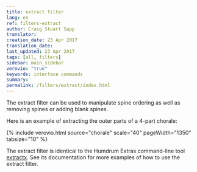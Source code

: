 ```yaml
---
title: extract filter
lang: en
ref: filters-extract
author: Craig Stuart Sapp
translator: 
creation_date: 23 Apr 2017
translation_date: 
last_updated: 23 Apr 2017
tags: [all, filters]
sidebar: main_sidebar
verovio: "true"
keywords: interface commands 
summary: 
permalink: /filters/extract/index.html
---
```


The extract filter can be used to manipulate spine ordering as well as removing
spines or adding blank spines.

Here is an example of extracting the outer parts of a 4-part chorale:

{% include verovio.html
	source="chorale"
	scale="40"
	pageWidth="1350"
	tabsize="10"
%}

<script type="application/json" id="chorale">
!!!filter: extract -s 1,4
**kern	**kern	**kern	**kern
*Ibass	*Itenor	*Ialto	*Isoprn
*clefF4	*clefGv2	*clefG2	*clefG2
*k[b-]	*k[b-]	*k[b-]	*k[b-]
*M3/4	*M3/4	*M3/4	*M3/4
4F	4A	4c	4f
=1	=1	=1	=1
4D	2A	2d	2f
4C	.	.	.
4BB-	4B-	4d	4f
=2	=2	=2	=2
4AA	2c	2e	2a
8BB-L	.	.	.
8AA	.	.	.
8GG	4B-	4e	4b-
8AAJ	.	.	.
=3	=3	=3	=3
8FFL	2A	2.f	2cc
8F	.	.	.
8E-	.	.	.
8D	.	.	.
8C	4B-	.	4dd
8BB-J	.	.	.
=4	=4	=4	=4
2.F;	2.A;	2.f;	2.cc;
=5	=5	=5	=5
4D	2A	4f	2f
4C	.	4e	.
4BB-	4B-	4d	4f
=6	=6	=6	=6
4F	4A	2c	2a
4E	4G	.	.
4D	4F	4d	4b-
=7	=7	=7	=7
4E	4G	4c	2cc
4C	4c	4e	.
4GG	4B	4g	4dd
=8	=8	=8	=8
2.C;	2.G;	2.e;	2.cc;
=9	=9	=9	=9
2F	2A	2f	2cc
[4B-	4B-	4f	4dd
=10	=10	=10	=10
4B-]	4c	4e	2cc
4A	4d	4f	.
[4G	4e	4g	4b-
=11	=11	=11	=11
4G]	4A	4c#	4.a
4F	4B	4d	.
.	.	.	8b-
4E	4c#	4e	8aL
.	.	.	8gJ
=12	=12	=12	=12
2D;	2d;	2A;	2f;
4AA	4cnX	4f	4f
=13	=13	=13	=13
4BB-	4d	4f	2g
4GG	4B-	8eL	.
.	.	8dJ	.
4C	4c	4e	4g
=14	=14	=14	=14
8FFL	2c	2f	2a
8GG	.	.	.
8AA	.	.	.
8BB-	.	.	.
8C	4c	4e	4g
8BB-J	.	.	.
=15	=15	=15	=15
4AA	4c	4.f	2f
4FF	4A	.	.
.	.	8gL	.
4CC	4c	8f	4g
.	.	8eJ	.
=16	=16	=16	=16
2.FF;	2.c;	2.f;	2.a;
=17	=17	=17	=17
4F	2A	2f	2cc
4E	.	.	.
4D	4B-	4f	4dd
=18	=18	=18	=18
4E	2G	4g	2cc
4D	.	4f	.
4C	4e	4g	4b-
=19	=19	=19	=19
8FL	4e	4g	4.a
8GJ	.	.	.
4A	4d	4f	.
.	.	.	8b-L
4AA	4c#	4e	8a
.	.	.	8gJ
=20	=20	=20	=20
2D;	2A;	2d;	2f;
4AA	4cnX	[4f	4f
=21	=21	=21	=21
4BB-	4d	4f]	2g
4GG	4B-	8eL	.
.	.	8dJ	.
4C	4c	4e	4g
=22	=22	=22	=22
8FFL	2c	2f	2a
8GG	.	.	.
8AA	.	.	.
8BB-	.	.	.
8C	4c	[4e	4g
8AAJ	.	.	.
=23	=23	=23	=23
4D	2A	4e]	2f
4C	.	4A	.
4BB-	4B-	4d	4g
=24	=24	=24	=24
2.AA;	2.E;	2.c#;	2.a;
=25	=25	=25	=25
4BB-	8r	2d	2d
.	8FL	.	.
4AA	8G	.	.
.	8A	.	.
4GG	8B-	[4d	4d
.	8AJ	.	.
=26	=26	=26	=26
4C	4G	4d]	2e
4BB-	8AL	8cL	.
.	8B-	8dJ	.
4AA	8c	[4e	4e
.	8B-J	.	.
=27	=27	=27	=27
8DL	4.A	4e]	8fL
8C	.	.	8e
8D	.	2d	8f
8E	8G	.	8g
8F	4F	.	8a
8DJ	.	.	8b-J
=28	=28	=28	=28
2.E;	2.G;	2.c;	2.cc;
=29	=29	=29	=29
4FF	4A	4c	2a
4GG	4B-	8fL	.
.	.	8eJ	.
4AA	4c	4f	4a
=30	=30	=30	=30
4BB-	4d	2f	2g
4GG	4B-	.	.
4C	[4c	4e	4g
=31	=31	=31	=31
4AA	4c]	8fL	[2.f
.	.	8e-	.
2BB-	8B-L	8d	.
.	8A	8c	.
.	8B-	8d	.
.	8GJ	8B-J	.
=32	=32	=32	=32
2.FF;	2.A;	2.c;	2.f;]
==	==	==	==
*-	*-	*-	*-
</script>


The extract filter is identical to the Humdrum Extras command-line tool
[extractx](http://extras.humdrum.org/man/extractx).  See its documentation for
more examples of how to use the extract filter.



